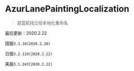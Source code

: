 # AzurLanePaintingLocalization
> 碧蓝航线立绘本地化重命名

最后更新：2020.2.22

国服`3.3.10(2020.2.20)`

日服`3.2.119(2020.2.22)`

美服`3.1.243(2020.2.22)`